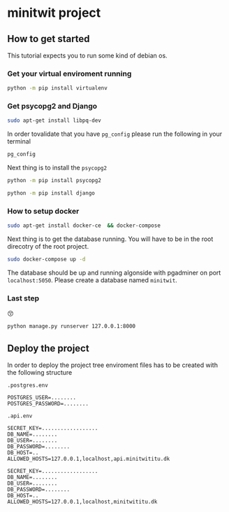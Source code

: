 # minitwit project

## How to get started

This tutorial expects you to run some kind of debian os.

### Get your virtual enviroment running

```sh
python -m pip install virtualenv
```

### Get psycopg2 and Django

```sh
sudo apt-get install libpq-dev
```

In order tovalidate that you have `pg_config` please run the following in your terminal

```sh
pg_config
```

Next thing is to install the `psycopg2`

```sh
python -m pip install psycopg2
```

```sh
python -m pip install django 
```

### How to setup docker

```sh
sudo apt-get install docker-ce  && docker-compose
```

Next thing is to get the database running. You will have to be in the root direcotry of the root project.

```sh
sudo docker-compose up -d
```
The database should be up and running algonside with pgadminer on port `localhost:5050`. Please create a database named `minitwit`.

### Last step

:kissing_closed_eyes:

```sh
python manage.py runserver 127.0.0.1:8000
```

## Deploy the project

In order to deploy the project tree enviroment files has to be created with the following structure

`.postgres.env`
```
POSTGRES_USER=........
POSTGRES_PASSWORD=........
```

`.api.env`
```
SECRET_KEY=..................
DB_NAME=........
DB_USER=........
DB_PASSWORD=........
DB_HOST=..
ALLOWED_HOSTS=127.0.0.1,localhost,api.minitwititu.dk
```

```
SECRET_KEY=..................
DB_NAME=........
DB_USER=........
DB_PASSWORD=........
DB_HOST=..
ALLOWED_HOSTS=127.0.0.1,localhost,minitwititu.dk
```

